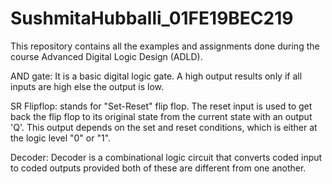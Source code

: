 # SushmitaHubballi_01FE19BEC219

This repository contains all the examples and assignments done during the course Advanced Digital Logic Design (ADLD). 

AND gate: It is a basic digital logic gate. A high output results only if all inputs are high else the output is low.

SR Flipflop: stands for "Set-Reset" flip flop. The reset input is used to get back the flip flop to its original state from the current state with an output 'Q'. This output depends on the set and reset conditions, which is either at the logic level "0" or "1".

Decoder: Decoder is a combinational logic circuit that converts coded input to coded outputs provided both of these are different from one another.


